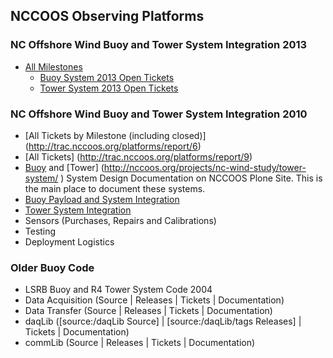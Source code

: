 ## NCCOOS Observing Platforms

### NC Offshore Wind Buoy and Tower System Integration 2013

* [All Milestones](https://github.com/nccoos/platforms/issues/milestones)
  * [Buoy System 2013 Open Tickets](https://github.com/nccoos/platforms/issues?milestone=1&page=1&state=open)
  * [Tower System 2013 Open Tickets](https://github.com/nccoos/platforms/issues?milestone=2&page=1&state=open)

### NC Offshore Wind Buoy and Tower System Integration 2010
 * [All Tickets by Milestone (including closed)] (http://trac.nccoos.org/platforms/report/6)
 * [All Tickets] (http://trac.nccoos.org/platforms/report/9)
 * [Buoy](http://nccoos.org/projects/nc-wind-study/buoy-system/ ) and [Tower] (http://nccoos.org/projects/nc-wind-study/tower-system/ ) System Design Documentation on NCCOOS Plone Site.  This is the main place to document these systems.  
 * [Buoy Payload and System Integration](http://trac.nccoos.org/platforms/milestone/Buoy-System-2010)
 * [Tower System Integration](http://trac.nccoos.org/platforms/milestone/Tower-System-2010)
 * Sensors (Purchases, Repairs and Calibrations)
 * Testing
 * Deployment Logistics

### Older Buoy Code

* LSRB Buoy and R4 Tower System Code 2004
 * Data Acquisition (Source | Releases | Tickets | Documentation)
 * Data Transfer (Source | Releases | Tickets | Documentation)
 * daqLib ([source:/daqLib Source] | [source:/daqLib/tags Releases] | Tickets | Documentation)
 * commLib (Source | Releases | Tickets | Documentation)


